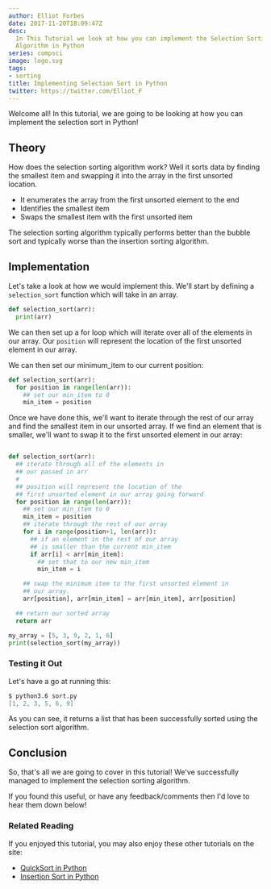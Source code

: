 ```yaml
---
author: Elliot Forbes
date: 2017-11-20T18:09:47Z
desc:
  In This Tutorial we look at how you can implement the Selection Sorting
  Algorithm in Python
series: compsci
image: logo.svg
tags:
- sorting
title: Implementing Selection Sort in Python
twitter: https://twitter.com/Elliot_F
---
```


Welcome all! In this tutorial, we are going to be looking at how you can
implement the selection sort in Python!

## Theory

How does the selection sorting algorithm work? Well it sorts data by finding the
smallest item and swapping it into the array in the first unsorted location.

- It enumerates the array from the first unsorted element to the end
- Identifies the smallest item
- Swaps the smallest item with the first unsorted item

The selection sorting algorithm typically performs better than the bubble sort
and typically worse than the insertion sorting algorithm.

## Implementation

Let's take a look at how we would implement this. We'll start by defining a
`selection_sort` function which will take in an array.

```py
def selection_sort(arr):
  print(arr)
```

We can then set up a for loop which will iterate over all of the elements in our
array. Our `position` will represent the location of the first unsorted element
in our array.

We can then set our minimum_item to our current position:

```py
def selection_sort(arr):
  for position in range(len(arr)):
    ## set our min_item to 0
    min_item = position
```

Once we have done this, we'll want to iterate through the rest of our array and
find the smallest item in our unsorted array. If we find an element that is
smaller, we'll want to swap it to the first unsorted element in our array:

```py

def selection_sort(arr):
  ## iterate through all of the elements in
  ## our passed in arr
  #
  ## position will represent the location of the
  ## first unsorted element in our array going forward
  for position in range(len(arr)):
    ## set our min_item to 0
    min_item = position
    ## iterate through the rest of our array
    for i in range(position+1, len(arr)):
      ## if an element in the rest of our array
      ## is smaller than the current min_item
      if arr[i] < arr[min_item]:
        ## set that to our new min_item
        min_item = i

    ## swap the minimum item to the first unsorted element in
    ## our array.
    arr[position], arr[min_item] = arr[min_item], arr[position]

  ## return our sorted array
  return arr

my_array = [5, 3, 9, 2, 1, 6]
print(selection_sort(my_array))
```

### Testing it Out

Let's have a go at running this:

```s
$ python3.6 sort.py
[1, 2, 3, 5, 6, 9]
```

As you can see, it returns a list that has been successfully sorted using the
selection sort algorithm.

<Quiz question="What is the worst case time complexity of the Selection Sort Algorithm?" A="O(N)" B="O(N^2)" C="O(n log n)" correct="B" answer="B - The worst case and best case sorting complexity of Selection sort is O(N^2)"/>

## Conclusion

So, that's all we are going to cover in this tutorial! We've successfully
managed to implement the selection sorting algorithm.

If you found this useful, or have any feedback/comments then I'd love to hear
them down below!

### Related Reading

If you enjoyed this tutorial, you may also enjoy these other tutorials on the site:

* [QuickSort in Python](/compsci/sorting/quicksort-in-python/)
* [Insertion Sort in Python](/compsci/sorting/insertion-sort-in-python/)